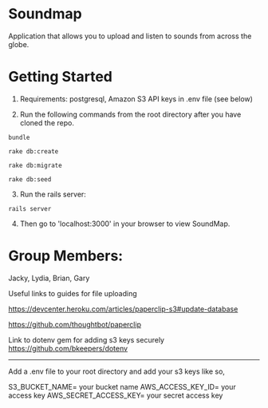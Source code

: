Soundmap
=========

Application that allows you to upload and listen to sounds from across the globe.

Getting Started
===============



1) Requirements: postgresql, Amazon S3 API keys in .env file (see below)

2) Run the following commands from the root directory after you have cloned the repo.

```
bundle

rake db:create

rake db:migrate

rake db:seed
```

3) Run the rails server:

```
rails server
```

4) Then go to 'localhost:3000' in your browser to view SoundMap.

Group Members:
==============

Jacky, Lydia, Brian, Gary


Useful links to guides for file uploading

https://devcenter.heroku.com/articles/paperclip-s3#update-database

https://github.com/thoughtbot/paperclip

Link to dotenv gem for adding s3 keys securely
https://github.com/bkeepers/dotenv



*********
Add a .env file to your root directory and add your s3 keys like so,

S3_BUCKET_NAME= your bucket name
AWS_ACCESS_KEY_ID= your access key
AWS_SECRET_ACCESS_KEY= your secret access key
